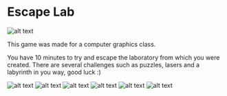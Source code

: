 # Escape Lab
![alt text](https://github.com/Di0go/EscapeLab/blob/main/Images/SlimeySlimey.png)

This game was made for a computer graphics class.

You have 10 minutes to try and escape the laboratory from which you were created.
There are several challenges such as puzzles, lasers and a labyrinth in you way, good luck :)

![alt text](https://github.com/Di0go/EscapeLab/blob/main/Images/EL1.png)
![alt text](https://github.com/Di0go/EscapeLab/blob/main/Images/EL4.png)
![alt text](https://github.com/Di0go/EscapeLab/blob/main/Images/EL6.png)
![alt text](https://github.com/Di0go/EscapeLab/blob/main/Images/EL5.png)
![alt text](https://github.com/Di0go/EscapeLab/blob/main/Images/EL3.png)
![alt text](https://github.com/Di0go/EscapeLab/blob/main/Images/EL7.png)

